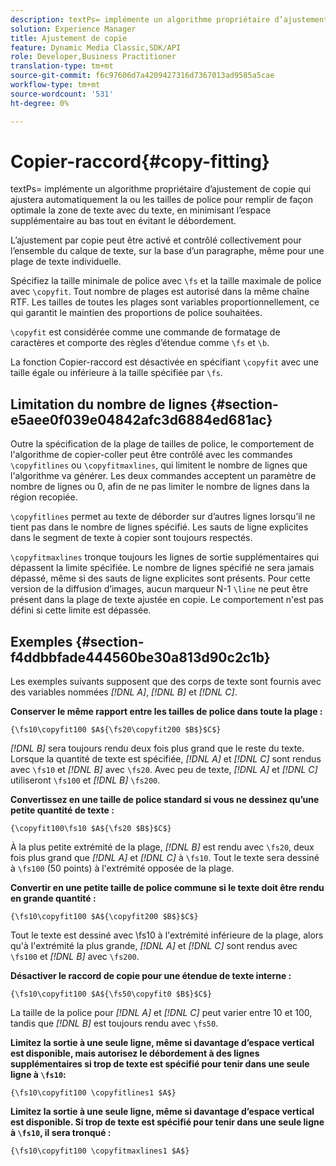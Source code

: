 ```yaml
---
description: textPs= implémente un algorithme propriétaire d’ajustement de copie qui ajustera automatiquement la ou les tailles de police pour remplir de façon optimale la zone de texte avec du texte, en minimisant l’espace supplémentaire au bas tout en évitant le débordement.
solution: Experience Manager
title: Ajustement de copie
feature: Dynamic Media Classic,SDK/API
role: Developer,Business Practitioner
translation-type: tm+mt
source-git-commit: f6c97606d7a4209427316d7367013ad9585a5cae
workflow-type: tm+mt
source-wordcount: '531'
ht-degree: 0%

---
```



# Copier-raccord{#copy-fitting}

textPs= implémente un algorithme propriétaire d’ajustement de copie qui ajustera automatiquement la ou les tailles de police pour remplir de façon optimale la zone de texte avec du texte, en minimisant l’espace supplémentaire au bas tout en évitant le débordement.

L’ajustement par copie peut être activé et contrôlé collectivement pour l’ensemble du calque de texte, sur la base d’un paragraphe, même pour une plage de texte individuelle.

Spécifiez la taille minimale de police avec `\fs` et la taille maximale de police avec `\copyfit`. Tout nombre de plages est autorisé dans la même chaîne RTF. Les tailles de toutes les plages sont variables proportionnellement, ce qui garantit le maintien des proportions de police souhaitées.

`\copyfit` est considérée comme une commande de formatage de caractères et comporte des règles d’étendue comme  `\fs` et  `\b`.

La fonction Copier-raccord est désactivée en spécifiant `\copyfit` avec une taille égale ou inférieure à la taille spécifiée par `\fs`.

## Limitation du nombre de lignes {#section-e5aee0f039e04842afc3d6884ed681ac}

Outre la spécification de la plage de tailles de police, le comportement de l&#39;algorithme de copier-coller peut être contrôlé avec les commandes `\copyfitlines` ou `\copyfitmaxlines`, qui limitent le nombre de lignes que l&#39;algorithme va générer. Les deux commandes acceptent un paramètre de nombre de lignes ou 0, afin de ne pas limiter le nombre de lignes dans la région recopiée.

`\copyfitlines` permet au texte de déborder sur d’autres lignes lorsqu’il ne tient pas dans le nombre de lignes spécifié. Les sauts de ligne explicites dans le segment de texte à copier sont toujours respectés.

`\copyfitmaxlines` tronque toujours les lignes de sortie supplémentaires qui dépassent la limite spécifiée. Le nombre de lignes spécifié ne sera jamais dépassé, même si des sauts de ligne explicites sont présents. Pour cette version de la diffusion d’images, aucun marqueur N-1 `\line` ne peut être présent dans la plage de texte ajustée en copie. Le comportement n&#39;est pas défini si cette limite est dépassée.

## Exemples {#section-f4ddbbfade444560be30a813d90c2c1b}

Les exemples suivants supposent que des corps de texte sont fournis avec des variables nommées *[!DNL $A$]*, *[!DNL $B$]* et *[!DNL $C$]*.

**Conserver le même rapport entre les tailles de police dans toute la plage :**

`{\fs10\copyfit100 $A${\fs20\copyfit200 $B$}$C$}`

*[!DNL $B$]* sera toujours rendu deux fois plus grand que le reste du texte. Lorsque la quantité de texte est spécifiée, *[!DNL $A$]* et *[!DNL $C$]* sont rendus avec `\fs10` et *[!DNL $B$]* avec `\fs20`. Avec peu de texte, *[!DNL $A$]* et *[!DNL $C$]* utiliseront `\fs100` et *[!DNL $B$]* `\fs200`.

**Convertissez en une taille de police standard si vous ne dessinez qu’une petite quantité de texte :**

`{\copyfit100\fs10 $A${\fs20 $B$}$C$}`

À la plus petite extrémité de la plage, *[!DNL $B$]* est rendu avec `\fs20`, deux fois plus grand que *[!DNL $A$]* et *[!DNL $C$]* à `\fs10`. Tout le texte sera dessiné à `\fs100` (50 points) à l&#39;extrémité opposée de la plage.

**Convertir en une petite taille de police commune si le texte doit être rendu en grande quantité :**

`{\fs10\copyfit100 $A${\copyfit200 $B$}$C$}`

Tout le texte est dessiné avec \fs10 à l&#39;extrémité inférieure de la plage, alors qu&#39;à l&#39;extrémité la plus grande, *[!DNL $A$]* et *[!DNL $C$]* sont rendus avec `\fs100` et *[!DNL $B$]* avec `\fs200`.

**Désactiver le raccord de copie pour une étendue de texte interne :**

`{\fs10\copyfit100 $A${\fs50\copyfit0 $B$}$C$}`

La taille de la police pour *[!DNL $A$]* et *[!DNL $C$]* peut varier entre 10 et 100, tandis que *[!DNL $B$]* est toujours rendu avec `\fs50`.

**Limitez la sortie à une seule ligne, même si davantage d’espace vertical est disponible, mais autorisez le débordement à des lignes supplémentaires si trop de texte est spécifié pour tenir dans une seule ligne à  `\fs10`:**

`{\fs10\copyfit100 \copyfitlines1 $A$}`

**Limitez la sortie à une seule ligne, même si davantage d’espace vertical est disponible. Si trop de texte est spécifié pour tenir dans une seule ligne à `\fs10`, il sera tronqué :**

`{\fs10\copyfit100 \copyfitmaxlines1 $A$}`
